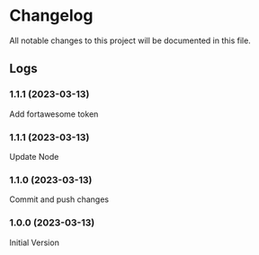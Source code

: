# Changelog

All notable changes to this project will be documented in this file.

## Logs

### 1.1.1 (2023-03-13)

Add fortawesome token

### 1.1.1 (2023-03-13)

Update Node

### 1.1.0 (2023-03-13)

Commit and push changes

### 1.0.0 (2023-03-13)

Initial Version
